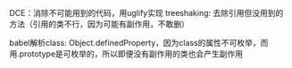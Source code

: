 DCE：消除不可能用到的代码，用uglify实现
treeshaking: 去除引用但没用到的方法（引用的类不行，因为可能有副作用，不敢删）

babel解析class: Object.definedProperty，因为class的属性不可枚举，而用.prototype是可枚举的，所以即便没有副作用的类也会产生副作用
